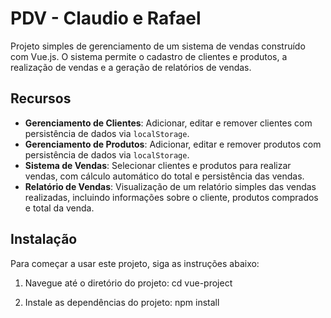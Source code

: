 # PDV - Claudio e Rafael

Projeto simples de gerenciamento de um sistema de vendas construído com Vue.js. O sistema permite o cadastro de clientes e produtos, a realização de vendas e a geração de relatórios de vendas.

## Recursos

- **Gerenciamento de Clientes**: Adicionar, editar e remover clientes com persistência de dados via `localStorage`.
- **Gerenciamento de Produtos**: Adicionar, editar e remover produtos com persistência de dados via `localStorage`.
- **Sistema de Vendas**: Selecionar clientes e produtos para realizar vendas, com cálculo automático do total e persistência das vendas.
- **Relatório de Vendas**: Visualização de um relatório simples das vendas realizadas, incluindo informações sobre o cliente, produtos comprados e total da venda.

## Instalação

Para começar a usar este projeto, siga as instruções abaixo:

   
1. Navegue até o diretório do projeto:
   cd vue-project

2. Instale as dependências do projeto:
   npm install
